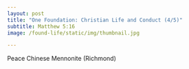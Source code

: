 ```yaml
---
layout: post
title: "One Foundation: Christian Life and Conduct (4/5)"
subtitle: Matthew 5:16
image: /found-life/static/img/thumbnail.jpg

---
```

Peace Chinese Mennonite (Richmond)
